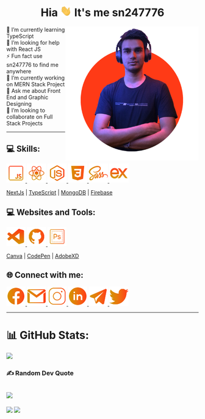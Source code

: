 <h1 align="center">Hia <img src="wave.gif" width="30px"> It's me sn247776</h1>

<img align="right" width="350px" src="about.png"/>

🌱 I’m currently learning TypeScript
<br>🤝 I’m looking for help with React JS
<br>⚡ Fun fact use sn247776 to find me anywhere
<br>🔭 I’m currently working on MERN Stack Project
<br>💬 Ask me about Front End and Graphic Designing 
<br>👯 I’m looking to collaborate on Full Stack Projects
<br>
<hr>

## 💻 Skills:
<a href="https://www.javascript.com/" target="_blank"> <img src="icons/js.png" alt="js"  height="50"/> </a>
<a href="https://reactjs.org/" target="_blank"> <img src="icons/react.png" alt="reactjs" height="50"/> </a>
<a href="https://nodejs.org/" target="_blank"> <img src="icons/node.png" alt="nodejs"  height="50"/> </a>
<a href="https://developer.mozilla.org/en-US/docs/Web/CSS" target="_blank"> <img src="icons/css.png" alt="css"  height="50"/> </a>
<a href="https://sass-lang.com/" target="_blank"> <img src="icons/sass.png" alt="sass" height="50"/> </a>
<a href="https://expressjs.com/" target="_blank"> <img src="icons/express.png" alt="express"  height="50"/> </a>

[NextJs](https://nextjs.org/) | [TypeScript](https://www.typescriptlang.org/) | [MongoDB](https://www.mongodb.com/) | [Firebase](https://firebase.google.com/)

## 💻 Websites and Tools:
<a href="https://www.javascript.com/" target="_blank"> <img src="icons/code.png" alt="vscode"  height="50"/> </a>
<a href="https://reactjs.org/" target="_blank"> <img src="icons/git.png" alt="github" height="50"/> </a>
<a href="https://nodejs.org/" target="_blank"> <img src="icons/ps.png" alt="ps"  height="50"/> </a>

[Canva](https://www.canva.com/) | [CodePen](https://codepen.io/) | [AdobeXD](https://www.adobe.com/sg/products/xd/switcher.html)

## 🌐 Connect with me:
<a href="https://www.javascript.com/" target="_blank"> <img src="icons/fb.png" alt="fb"  height="50"/> </a>
<a href="https://reactjs.org/" target="_blank"> <img src="icons/gmail.png" alt="gmail" height="50"/> </a>
<a href="https://nodejs.org/" target="_blank"> <img src="icons/insta.png" alt="insta"  height="50"/> </a>
<a href="https://developer.mozilla.org/en-US/docs/Web/CSS" target="_blank"> <img src="icons/linkedin.png" alt="css"  height="50"/> </a>
<a href="https://sass-lang.com/" target="_blank"> <img src="icons/tg.png" alt="sass" height="50"/> </a>
<a href="https://expressjs.com/" target="_blank"> <img src="icons/twitter.png" alt="express"  height="50"/> </a>

<hr>

# 📊 GitHub Stats:
![](https://github-readme-streak-stats.herokuapp.com/?user=sn247776&theme=vision-friendly-dark&hide_border=false)
### ✍️ Random Dev Quote
![](https://quotes-github-readme.vercel.app/api?type=horizontal&theme=gruvbox)
---
![](https://github-readme-stats.vercel.app/api?username=sn247776&theme=vision-friendly-dark&hide_border=false&include_all_commits=false&count_private=false)
![](https://github-readme-stats.vercel.app/api/top-langs/?username=sn247776&theme=vision-friendly-dark&hide_border=false&include_all_commits=false&count_private=false&layout=compact)